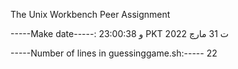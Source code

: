 The Unix Workbench Peer Assignment

-----Make date-----: و 23:00:38 PKT ت 31 مارچ 2022

-----Number of lines in guessinggame.sh:----- 22
